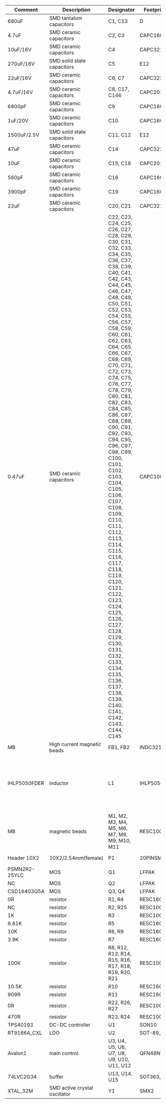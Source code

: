 Comment|Description|Designator|Footprint|Quantity|Value|Remarks
--- | --- | --- | --- | --- | --- | --- 
680uF|SMD tantalum capacitors|C1, C13|D|2|680uF/2.5V|	
4.7uF|SMD ceramic capacitors|C2, C3|CAPC1608L|2|4.7uF/10V/X5R|	
10uF/16V|SMD ceramic capacitors|C4|CAPC3216L|1|10uF/16V/X7R|
270uF/16V|SMD solid state capacitors|C5|E12|1|270uF/16V|
22uF/16V|SMD ceramic capacitors|C6, C7|CAPC3225L|2|22uF/16V/X7R|
4.7uF/16V|SMD ceramic capacitors|C8, C17, C146|CAPC2012L|3|4.7uF/16V/X7R|	
6800pF|SMD ceramic capacitors|C9|CAPC1608L|1|6800pF/X7R|
1uF/20V|SMD ceramic capacitors|C10|CAPC1608L|1|1uF/20V/X7R|
1500uF/2.5V|SMD solid state capacitors|C11, C12|E12|2|1500uF/2.5V|	
47uF|SMD ceramic capacitors|C14|CAPC3225L|1|47uF/10V/X5R|	
10uF|SMD ceramic capacitors|C15, C18|CAPC2012L|2|10uF/10V/X5R|	
560pF|SMD ceramic capacitors|C16|CAPC1608L|1|560pF/NPO|
3900pF|SMD ceramic capacitors|C19|CAPC1608L|1|3900pF/NPO|	
22uF|SMD ceramic capacitors|C20, C21|CAPC3216L|2|22uF/10V/X5R|
0.47uF|SMD ceramic capacitors|C22, C23, C24, C25, C26, C27, C28, C29, C30, C31, C32, C33, C34, C35, C36, C37, C38, C39, C40, C41, C42, C43, C44, C45, C46, C47, C48, C49, C50, C51, C52, C53, C54, C55, C56, C57, C58, C59, C60, C61, C62, C63, C64, C65, C66, C67, C68, C69, C70, C71, C72, C73, C74, C75, C76, C77, C78, C79, C80, C81, C82, C83, C84, C85, C86, C87, C88, C89, C90, C91, C92, C93, C94, C95, C96, C97, C98, C99, C100, C101, C102, C103, C104, C105, C106, C107, C108, C109, C110, C111, C112, C113, C114, C115, C116, C117, C118, C119, C120, C121, C122, C123, C124, C125, C126, C127, C128, C129, C130, C131, C132, C133, C134, C135, C136, C137, C138, C139, C140, C141, C142, C143, C144, C145|CAPC1005L|124|0.47uF/6.3V/X5R|
MB|High current magnetic beads|FB1, FB2|INDC3216L|2|30 Ohm @100M|	
IHLP5050FDER|inductor|L1|IHLP5050|1|1R0|alt. VISHAY IHLP5050FD OR Bourns SRP1270 OR Coilcraft XAL1010,var. R82~1R5, pads are common.
MB|magnetic beads|M1, M2, M3, M4, M5, M6, M7, M8, M9, M10, M11|RESC1005L|11|60 Ohm @100M|	
Header 10X2|10X2/2.54mm(female)|P1|20PINSMT|1|Pinhole facing outward
PSMN2R2-25YLC|MOS|Q1|LFPAK|1|		
NC|MOS|Q2|LFPAK|1||No soldering
CSD16403Q5A|MOS|Q3, Q4|LFPAK|2||		
0R|resistor|R1, R4|RESC1608L|2|0R|	
NC|resistor|R2, R25|RESC1005L|2|NC|No soldering
1K|resistor|R3|RESC1005L|1|1K|	
6.81K|resistor|R5|RESC1608L|1|6.81K/1%|	
10K|resistor|R6, R9|RESC1608L|2|10K/1%|	
3.9K|resistor|R7|RESC1608L|1|3.9K/1%|	
100K|resistor|R8, R12, R13, R14, R15, R16, R17, R18, R19, R20, R21|RESC1005L|11|100K|	
10.5K|resistor|R10|RESC1608L|1|10.5K/1%|	
909R|resistor|R11|RESC1608L|1|909R/1%|	
0R|resistor|R22, R26, R27|RESC1005L|3|0R|	
470R|resistor|R23, R24|RESC1005L|2|470R|	
TPS40193|DC-DC controller|U1|SON10|1||		
RT9166A_CXL|LDO|U2|SOT-89_M|1|1.2V|	
Avalon1|main control|U3, U4, U5, U6, U7, U8, U9, U10, U11, U12|QFN48NT7A|10||		
74LVC2G34|buffer|U13, U14, U15|SOT363_L|3||		
XTAL_32M|SMD active crystal oscillator|Y1|SMX2|1|32M